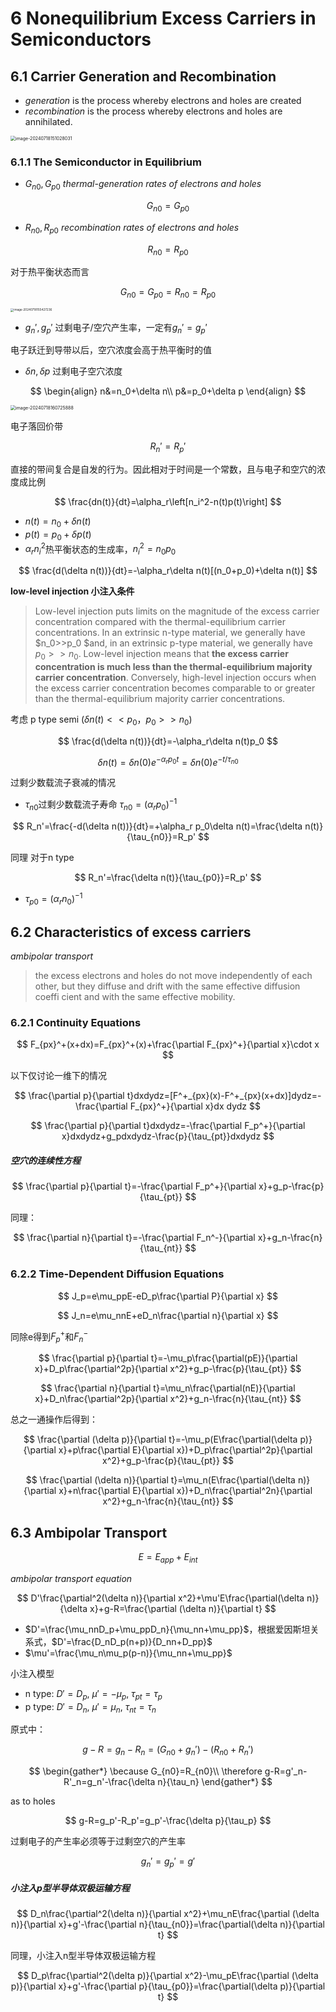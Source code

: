 # 6 Nonequilibrium Excess Carriers in Semiconductors

## 6.1 Carrier Generation and Recombination

* *generation* is the process whereby electrons and holes are created
* *recombination* is the process whereby electrons and holes are annihilated.

<img src="../assets/image-20240718151028031.png" alt="image-20240718151028031" style="zoom:50%;" />

### 6.1.1 The Semiconductor in Equilibrium

* $G_{n0},G_{p0}$ *thermal-generation rates of electrons and holes*

$$
G_{n0}=G_{p0}
$$
  
* $R_{n0},R_{p0}$ *recombination rates of electrons and holes*

$$
R_{n0}=R_{p0}
$$

对于热平衡状态而言

$$
G_{n0}=G_{p0}=R_{n0}=R_{p0}
$$

<img src="../assets/image-20240718155427236.png" alt="image-20240718155427236" style="zoom:33%;" />

* $g_n',g_p'$ 过剩电子/空穴产生率，一定有$g_n'=g_p'$

电子跃迁到导带以后，空穴浓度会高于热平衡时的值

* $\delta n,\delta p$ 过剩电子空穴浓度

$$
\begin{align}
n&=n_0+\delta n\\
p&=p_0+\delta p
\end{align}
$$

<img src="../assets/image-20240718160725888.png" alt="image-20240718160725888" style="zoom:50%;" />

电子落回价带

$$
R_n'=R_p'
$$

直接的带间复合是自发的行为。因此相对于时间是一个常数，且与电子和空穴的浓度成比例

$$
\frac{dn(t)}{dt}=\alpha_r\left[n_i^2-n(t)p(t)\right]
$$

* $n(t)=n_0+\delta n(t)$
* $p(t)=p_0+\delta p(t)$
* $\alpha_rn_i^2$热平衡状态的生成率，$n_i^2=n_0p_0$

$$
\frac{d(\delta n(t))}{dt}=-\alpha_r\delta n(t)[(n_0+p_0)+\delta n(t)]
$$

**low-level injection 小注入条件**

> Low-level injection puts limits on the magnitude of the excess carrier concentration compared with the thermal-equilibrium carrier concentrations. In an extrinsic n-type material, we generally have $n_0>>p_0 $and, in an extrinsic p-type material, we generally have $p_0>>n_0$. Low-level injection means that **the excess carrier concentration is much less than the thermal-equilibrium majority carrier concentration**. Conversely, high-level injection occurs when the excess carrier concentration becomes comparable to or greater than the thermal-equilibrium majority carrier concentrations.

考虑 p type semi ($\delta n(t)<<p_0$，$p_0>>n_0$)

$$
\frac{d(\delta n(t))}{dt}=-\alpha_r\delta n(t)p_0
$$

$$
\delta n(t)=\delta n(0)e^{-\alpha_rp_0t}=\delta n(0)e^{-t/\tau_{n0}}
$$

过剩少数载流子衰减的情况

* $\tau_{n0}$过剩少数载流子寿命 $\tau_{n0}=(\alpha_rp_0)^{-1}$

$$
R_n'=\frac{-d(\delta n(t))}{dt}=+\alpha_r p_0\delta n(t)=\frac{\delta n(t)}{\tau_{n0}}=R_p'
$$

同理 对于n type

$$
R_n'=\frac{\delta n(t)}{\tau_{p0}}=R_p'
$$

* $\tau_{p0}=(\alpha_rn_0)^{-1}$

## 6.2 Characteristics of excess carriers

*ambipolar transport* 

> the excess electrons and holes do not move independently of each other, but they diffuse and drift with the same effective diffusion coeffi cient and with the same effective mobility.

### 6.2.1 Continuity Equations

$$
F_{px}^+(x+dx)=F_{px}^+(x)+\frac{\partial F_{px}^+}{\partial x}\cdot x
$$

以下仅讨论一维下的情况

$$
\frac{\partial p}{\partial t}dxdydz=[F^+_{px}(x)-F^+_{px}(x+dx)]dydz=-\frac{\partial F_{px}^+}{\partial x}dx dydz
$$

$$
\frac{\partial p}{\partial t}dxdydz=-\frac{\partial F_p^+}{\partial x}dxdydz+g_pdxdydz-\frac{p}{\tau_{pt}}dxdydz
$$

##### 空穴的连续性方程

$$
\frac{\partial p}{\partial t}=-\frac{\partial F_p^+}{\partial x}+g_p-\frac{p}{\tau_{pt}}
$$

同理：

$$
\frac{\partial n}{\partial t}=-\frac{\partial F_n^-}{\partial x}+g_n-\frac{n}{\tau_{nt}}
$$

### 6.2.2 Time-Dependent Diffusion Equations

$$
J_p=e\mu_ppE-eD_p\frac{\partial P}{\partial x}
$$

$$
J_n=e\mu_nnE+eD_n\frac{\partial n}{\partial x}
$$

同除e得到$F_p^+$和$F_n^-$

$$
\frac{\partial p}{\partial t}=-\mu_p\frac{\partial(pE)}{\partial x}+D_p\frac{\partial^2p}{\partial x^2}+g_p-\frac{p}{\tau_{pt}}
$$

$$
\frac{\partial n}{\partial t}=\mu_n\frac{\partial(nE)}{\partial x}+D_n\frac{\partial^2p}{\partial x^2}+g_n-\frac{n}{\tau_{nt}}
$$

总之一通操作后得到：

$$
\frac{\partial (\delta p)}{\partial t}=-\mu_p(E\frac{\partial(\delta p)}{\partial x}+p\frac{\partial E}{\partial x})+D_p\frac{\partial^2p}{\partial x^2}+g_p-\frac{p}{\tau_{pt}}
$$

$$
\frac{\partial (\delta n)}{\partial t}=\mu_n(E\frac{\partial(\delta n)}{\partial x}+n\frac{\partial E}{\partial x})+D_n\frac{\partial^2n}{\partial x^2}+g_n-\frac{n}{\tau_{nt}}
$$

## 6.3 Ambipolar Transport

$$
E=E_{app}+E_{int}
$$

*ambipolar transport equation*

$$
D'\frac{\partial^2(\delta n)}{\partial x^2}+\mu'E\frac{\partial(\delta n)}{\delta x}+g-R=\frac{\partial (\delta n)}{\partial t}
$$

* $D'=\frac{\mu_nnD_p+\mu_ppD_n}{\mu_nn+\mu_pp}$，根据爱因斯坦关系式，$D'=\frac{D_nD_p(n+p)}{D_nn+D_pp}$
* $\mu'=\frac{\mu_n\mu_p(p-n)}{\mu_nn+\mu_pp}$

小注入模型

* n type: $D'=D_p$, $\mu'=-\mu_p$, $\tau_{pt}=\tau_p$
* p type: $D'=D_n$, $\mu'=\mu_n$, $\tau_{nt}=\tau_n$

原式中：

$$
g-R=g_n-R_n=(G_{n0}+g_n')-(R_{n0}+R_n')
$$

$$
\begin{gather*}
\because G_{n0}=R_{n0}\\
\therefore g-R=g'_n-R'_n=g_n'-\frac{\delta n}{\tau_n}
\end{gather*}
$$

as to holes

$$
g-R=g_p'-R_p'=g_p'-\frac{\delta p}{\tau_p}
$$

过剩电子的产生率必须等于过剩空穴的产生率

$$
g_n'=g_p'=g'
$$

##### 小注入p型半导体双极运输方程

$$
D_n\frac{\partial^2(\delta n)}{\partial x^2}+\mu_nE\frac{\partial (\delta n)}{\partial x}+g'-\frac{\partial n}{\tau_{n0}}=\frac{\partial(\delta n)}{\partial t}
$$

同理，小注入n型半导体双极运输方程

$$
D_p\frac{\partial^2(\delta p)}{\partial x^2}-\mu_pE\frac{\partial (\delta p)}{\partial x}+g'-\frac{\partial p}{\tau_{p0}}=\frac{\partial(\delta p)}{\partial t}
$$
